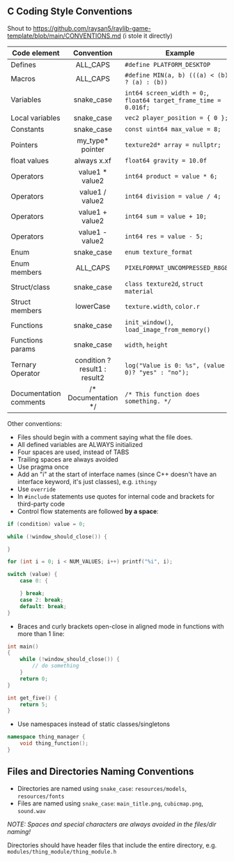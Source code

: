 ## C Coding Style Conventions

Shout to https://github.com/raysan5/raylib-game-template/blob/main/CONVENTIONS.md (i stole it directly)

Code element | Convention | Example
--- | :---: | ---
Defines | ALL_CAPS | `#define PLATFORM_DESKTOP`
Macros | ALL_CAPS | `#define MIN(a, b) (((a) < (b)) ? (a) : (b))`
Variables | snake_case | `int64 screen_width = 0;`, `float64 target_frame_time = 0.016f;`
Local variables | snake_case | `vec2 player_position = { 0 };`
Constants | snake_case | `const uint64 max_value = 8;`
Pointers | my_type* pointer | `texture2d* array = nullptr;`
float values | always x.xf | `float64 gravity = 10.0f`
Operators | value1 * value2 | `int64 product = value * 6;`
Operators | value1 / value2 | `int64 division = value / 4;`
Operators | value1 + value2 | `int64 sum = value + 10;`
Operators | value1 - value2 | `int64 res = value - 5;`
Enum | snake_case | `enum texture_format`
Enum members | ALL_CAPS | `PIXELFORMAT_UNCOMPRESSED_R8G8B8`
Struct/class | snake_case | `class texture2d`, `struct material`
Struct members | lowerCase | `texture.width`, `color.r`
Functions | snake_case | `init_window()`, `load_image_from_memory()`
Functions params | snake_case | `width`, `height`
Ternary Operator | condition ? result1 : result2 | `log("Value is 0: %s", (value == 0)? "yes" : "no");`
Documentation comments | /\* Documentation \*/ | `/* This function does something. */`

Other conventions:
 - Files should begin with a comment saying what the file does.
 - All defined variables are ALWAYS initialized
 - Four spaces are used, instead of TABS
 - Trailing spaces are always avoided
 - Use pragma once
 - Add an "i" at the start of interface names (since C++ doesn't have an interface keyword, it's just classes), e.g. `ithingy`
 - Use `override`
 - In `#include` statements use quotes for internal code and brackets for third-party code
 - Control flow statements are followed **by a space**:
```c
if (condition) value = 0;

while (!window_should_close()) {

}

for (int i = 0; i < NUM_VALUES; i++) printf("%i", i);

switch (value) {
    case 0: {

    } break;
    case 2: break;
    default: break;
}
```
 - Braces and curly brackets open-close in aligned mode in functions with more than 1 line:
```c
int main()
{
    while (!window_should_close()) {
        // do something
    }
    return 0;
}

int get_five() {
    return 5;
}
```
 - Use namespaces instead of static classes/singletons
```cpp
namespace thing_manager {
    void thing_function();
}
```

## Files and Directories Naming Conventions

  - Directories are named using `snake_case`: `resources/models`, `resources/fonts`
  - Files are named using `snake_case`: `main_title.png`, `cubicmap.png`, `sound.wav`

_NOTE: Spaces and special characters are always avoided in the files/dir naming!_

Directories should have header files that include the entire directory, e.g. `modules/thing_module/thing_module.h`